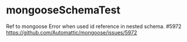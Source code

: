 # mongooseSchemaTest

Ref to mongoose Error when used id reference in nested schema. #5972 
https://github.com/Automattic/mongoose/issues/5972
